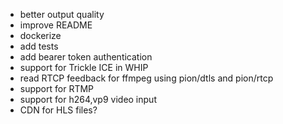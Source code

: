 - better output quality
- improve README
- dockerize
- add tests
- add bearer token authentication
- support for Trickle ICE in WHIP
- read RTCP feedback for ffmpeg using pion/dtls and pion/rtcp
- support for RTMP
- support for h264,vp9 video input
- CDN for HLS files?
